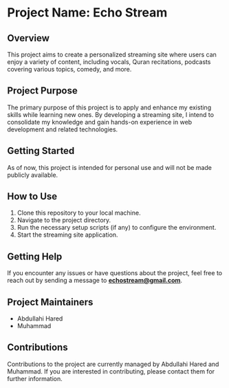 # Project Name: Echo Stream

## Overview
This project aims to create a personalized streaming site where users can enjoy a variety of content, including vocals, Quran recitations, podcasts covering various topics, comedy, and more.

## Project Purpose
The primary purpose of this project is to apply and enhance my existing skills while learning new ones. By developing a streaming site, I intend to consolidate my knowledge and gain hands-on experience in web development and related technologies.

## Getting Started
As of now, this project is intended for personal use and will not be made publicly available.

## How to Use
1. Clone this repository to your local machine.
2. Navigate to the project directory.
3. Run the necessary setup scripts (if any) to configure the environment.
4. Start the streaming site application.

## Getting Help
If you encounter any issues or have questions about the project, feel free to reach out by sending a message to **echostream@gmail.com**.

## Project Maintainers
- Abdullahi Hared
- Muhammad

## Contributions
Contributions to the project are currently managed by Abdullahi Hared and Muhammad. If you are interested in contributing, please contact them for further information.
